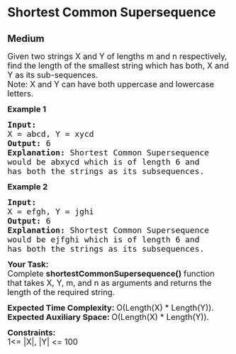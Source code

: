 # Shortest Common Supersequence
##  Medium 
<div class="problem-statement">
                <p></p><p><span style="font-size:18px">Given two&nbsp;strings X and Y&nbsp;of lengths&nbsp;m and n&nbsp;respectively, find the length of the smallest string which has both, X and Y as its sub-sequences.<br>
Note:&nbsp;X&nbsp;and Y can have both uppercase and lowercase letters.</span></p>

<p><span style="font-size:18px"><strong>Example 1</strong></span></p>

<pre><span style="font-size:18px"><strong>Input:
</strong>X = abcd, Y = xycd
<strong>Output: </strong>6<strong>
Explanation: </strong>Shortest Common Supersequence
would be abxycd which is of length 6 and
has both the strings as its subsequences.</span>
</pre>

<p><span style="font-size:18px"><strong>Example 2</strong></span></p>

<pre><span style="font-size:18px"><strong>Input:
</strong>X = efgh, Y = jghi
<strong>Output: </strong>6<strong>
Explanation: </strong>Shortest Common Supersequence
would be ejfghi which is of length 6 and
has both the strings as its subsequences.</span></pre>

<p><span style="font-size:18px"><strong>Your Task:</strong><br>
Complete&nbsp;<strong>shortestCommonSupersequence()</strong>&nbsp;function that takes X, Y, m, and n as arguments and&nbsp;returns&nbsp;the length of the required string.</span></p>

<p><span style="font-size:18px"><strong>Expected Time Complexity:&nbsp;</strong>O(Length(X) * Length(Y)).<br>
<strong>Expected Auxiliary Space:&nbsp;</strong>O(Length(X) * Length(Y)).</span></p>

<p><span style="font-size:18px"><strong>Constraints:</strong><br>
1&lt;= |X|, |Y| &lt;= 100</span></p>

<p>&nbsp;</p>
 <p></p>
            </div>